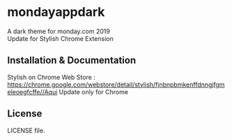 # mondayappdark
<p>A dark theme for monday.com 2019<br>
Update for Stylish Chrome Extension<br>

## Installation & Documentation

Stylish on Chrome Web Store : https://chrome.google.com/webstore/detail/stylish/fjnbnpbmkenffdnngjfgmeleoegfcffe//Aqui
Update only for Chrome

## License

LICENSE file.
